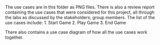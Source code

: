 The use cases are in this folder as PNG files. 
There is also a review report containing the use cases that were considered for this project, all through the labs as discussed by the stakeholders; group members.
The list of the use cases include:
	1. Start Game
	2. Play Game
	3. End Game

There also contains a use case diagram of how all the use cases work together.
